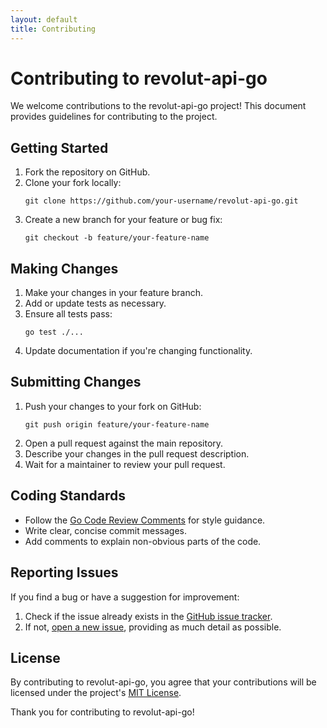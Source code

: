 ```yaml
---
layout: default
title: Contributing
---
```


# Contributing to revolut-api-go

We welcome contributions to the revolut-api-go project! This document provides guidelines for contributing to the project.

## Getting Started

1. Fork the repository on GitHub.
2. Clone your fork locally:
   ```
   git clone https://github.com/your-username/revolut-api-go.git
   ```
3. Create a new branch for your feature or bug fix:
   ```
   git checkout -b feature/your-feature-name
   ```

## Making Changes

1. Make your changes in your feature branch.
2. Add or update tests as necessary.
3. Ensure all tests pass:
   ```
   go test ./...
   ```
4. Update documentation if you're changing functionality.

## Submitting Changes

1. Push your changes to your fork on GitHub:
   ```
   git push origin feature/your-feature-name
   ```
2. Open a pull request against the main repository.
3. Describe your changes in the pull request description.
4. Wait for a maintainer to review your pull request.

## Coding Standards

- Follow the [Go Code Review Comments](https://github.com/golang/go/wiki/CodeReviewComments) for style guidance.
- Write clear, concise commit messages.
- Add comments to explain non-obvious parts of the code.

## Reporting Issues

If you find a bug or have a suggestion for improvement:

1. Check if the issue already exists in the [GitHub issue tracker](https://github.com/jerethom/revolut-api-go/issues).
2. If not, [open a new issue](https://github.com/jerethom/revolut-api-go/issues/new), providing as much detail as possible.

## License

By contributing to revolut-api-go, you agree that your contributions will be licensed under the project's [MIT License](https://github.com/jerethom/revolut-api-go/blob/main/LICENSE).

Thank you for contributing to revolut-api-go!

